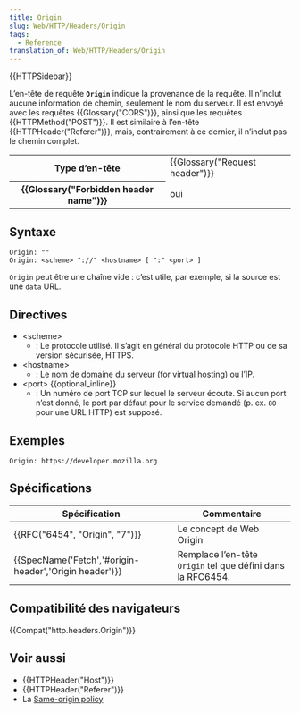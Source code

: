 ```yaml
---
title: Origin
slug: Web/HTTP/Headers/Origin
tags:
  - Reference
translation_of: Web/HTTP/Headers/Origin
---
```

{{HTTPSidebar}}

L’en-tête de requête **`Origin`** indique la provenance de la requête. Il n’inclut aucune information de chemin, seulement le nom du serveur. Il est envoyé avec les requêtes {{Glossary("CORS")}}, ainsi que les requêtes {{HTTPMethod("POST")}}. Il est similaire à l’en-tête {{HTTPHeader("Referer")}}, mais, contrairement à ce dernier, il n’inclut pas le chemin complet.

<table class="properties">
  <tbody>
    <tr>
      <th scope="row">Type d’en-tête</th>
      <td>{{Glossary("Request header")}}</td>
    </tr>
    <tr>
      <th scope="row">{{Glossary("Forbidden header name")}}</th>
      <td>oui</td>
    </tr>
  </tbody>
</table>

## Syntaxe

    Origin: ""
    Origin: <scheme> "://" <hostname> [ ":" <port> ]

`Origin` peut être une chaîne vide&nbsp;: c’est utile, par exemple, si la source est une `data` URL.

## Directives

- \<scheme>
  - : Le protocole utilisé. Il s’agit en général du protocole HTTP ou de sa version sécurisée, HTTPS.
- \<hostname>
  - : Le nom de domaine du serveur (for virtual hosting) ou l’IP.
- \<port> {{optional_inline}}
  - : Un numéro de port TCP sur lequel le serveur écoute. Si aucun port n’est donné, le port par défaut pour le service demandé (p. ex. `80` pour une URL HTTP) est supposé.

## Exemples

    Origin: https://developer.mozilla.org

## Spécifications

| Spécification                                                            | Commentaire                                                 |
| ------------------------------------------------------------------------ | ----------------------------------------------------------- |
| {{RFC("6454", "Origin", "7")}}                                 | Le concept de Web Origin                                    |
| {{SpecName('Fetch','#origin-header','Origin header')}} | Remplace l’en-tête `Origin` tel que défini dans la RFC6454. |

## Compatibilité des navigateurs

{{Compat("http.headers.Origin")}}

## Voir aussi

- {{HTTPHeader("Host")}}
- {{HTTPHeader("Referer")}}
- La [Same-origin policy](/fr/docs/Web/Security/Same-origin_policy)
